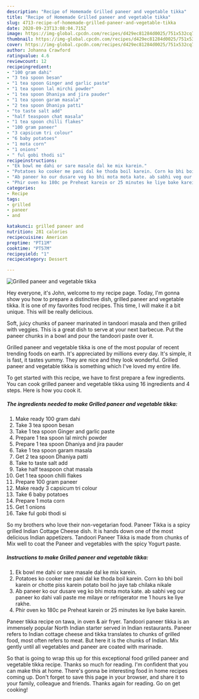 ```yaml
---
description: "Recipe of Homemade Grilled paneer and vegetable tikka"
title: "Recipe of Homemade Grilled paneer and vegetable tikka"
slug: 4713-recipe-of-homemade-grilled-paneer-and-vegetable-tikka
date: 2020-09-23T13:08:04.715Z
image: https://img-global.cpcdn.com/recipes/d429ec81284d0025/751x532cq70/grilled-paneer-and-vegetable-tikka-recipe-main-photo.jpg
thumbnail: https://img-global.cpcdn.com/recipes/d429ec81284d0025/751x532cq70/grilled-paneer-and-vegetable-tikka-recipe-main-photo.jpg
cover: https://img-global.cpcdn.com/recipes/d429ec81284d0025/751x532cq70/grilled-paneer-and-vegetable-tikka-recipe-main-photo.jpg
author: Johanna Crawford
ratingvalue: 4.6
reviewcount: 12
recipeingredient:
- "100 gram dahi"
- "3 tea spoon besan"
- "1 tea spoon Ginger and garlic paste"
- "1 tea spoon lal mirchi powder"
- "1 tea spoon Dhaniya and jira pauder"
- "1 tea spoon garam masala"
- "2 tea spoon Dhaniya patti"
- "to taste salt add"
- "half teaspoon chat masala"
- "1 tea spoon chilli flakes"
- "100 gram paneer"
- "3 capsicum tri colour"
- "6 baby potatoes"
- "1 mota corn"
- "1 onions"
- " ful gobi thodi si"
recipeinstructions:
- "Ek bowl me dahi or sare masale dal ke mix karein."
- "Potatoes ko cooker me pani dal ke thoda boil karein. Corn ko bhi boil karein or chotte piss karein potato boil ho jaye tab chilaka nikale"
- "Ab paneer ko our dusare veg ko bhi mota mota kate. ab sabhi veg our paneer ko dahi vali paste me milaye or refrigerator me 1 hours ke liye rakhe."
- "Phir oven ko 180c pe Preheat karein or 25 minutes ke liye bake karein."
categories:
- Recipe
tags:
- grilled
- paneer
- and

katakunci: grilled paneer and 
nutrition: 281 calories
recipecuisine: American
preptime: "PT11M"
cooktime: "PT57M"
recipeyield: "1"
recipecategory: Dessert

---
```



![Grilled paneer and vegetable tikka](https://img-global.cpcdn.com/recipes/d429ec81284d0025/751x532cq70/grilled-paneer-and-vegetable-tikka-recipe-main-photo.jpg)

Hey everyone, it's John, welcome to my recipe page. Today, I'm gonna show you how to prepare a distinctive dish, grilled paneer and vegetable tikka. It is one of my favorites food recipes. This time, I will make it a bit unique. This will be really delicious.

Soft, juicy chunks of paneer marinated in tandoori masala and then grilled with veggies. This is a great dish to serve at your next barbecue. Put the paneer chunks in a bowl and pour the tandoori paste over it.

Grilled paneer and vegetable tikka is one of the most popular of recent trending foods on earth. It's appreciated by millions every day. It's simple, it is fast, it tastes yummy. They are nice and they look wonderful. Grilled paneer and vegetable tikka is something which I've loved my entire life.


To get started with this recipe, we have to first prepare a few ingredients. You can cook grilled paneer and vegetable tikka using 16 ingredients and 4 steps. Here is how you cook it.

<!--inarticleads1-->

##### The ingredients needed to make Grilled paneer and vegetable tikka:

1. Make ready 100 gram dahi
1. Take 3 tea spoon besan
1. Take 1 tea spoon Ginger and garlic paste
1. Prepare 1 tea spoon lal mirchi powder
1. Prepare 1 tea spoon Dhaniya and jira pauder
1. Take 1 tea spoon garam masala
1. Get 2 tea spoon Dhaniya patti
1. Take to taste salt add
1. Take half teaspoon chat masala
1. Get 1 tea spoon chilli flakes
1. Prepare 100 gram paneer
1. Make ready 3 capsicum tri colour
1. Take 6 baby potatoes
1. Prepare 1 mota corn
1. Get 1 onions
1. Take  ful gobi thodi si


So my brothers who love their non-vegetarian food. Paneer Tikka is a spicy grilled Indian Cottage Cheese dish. It is hands down one of the most delicious Indian appetizers. Tandoori Paneer Tikka is made from chunks of Mix well to coat the Paneer and vegetables with the spicy Yogurt paste. 

<!--inarticleads2-->

##### Instructions to make Grilled paneer and vegetable tikka:

1. Ek bowl me dahi or sare masale dal ke mix karein.
1. Potatoes ko cooker me pani dal ke thoda boil karein. Corn ko bhi boil karein or chotte piss karein potato boil ho jaye tab chilaka nikale
1. Ab paneer ko our dusare veg ko bhi mota mota kate. ab sabhi veg our paneer ko dahi vali paste me milaye or refrigerator me 1 hours ke liye rakhe.
1. Phir oven ko 180c pe Preheat karein or 25 minutes ke liye bake karein.


Paneer tikka recipe on tawa, in oven &amp; air fryer. Tandoori paneer tikka is an immensely popular North Indian starter served in Indian restaurants. Paneer refers to Indian cottage cheese and tikka translates to chunks of grilled food, most often refers to meat. But here it is the chunks of Indian. Mix gently until all vegetables and paneer are coated with marinade. 

So that is going to wrap this up for this exceptional food grilled paneer and vegetable tikka recipe. Thanks so much for reading. I'm confident that you can make this at home. There's gonna be interesting food in home recipes coming up. Don't forget to save this page in your browser, and share it to your family, colleague and friends. Thanks again for reading. Go on get cooking!
